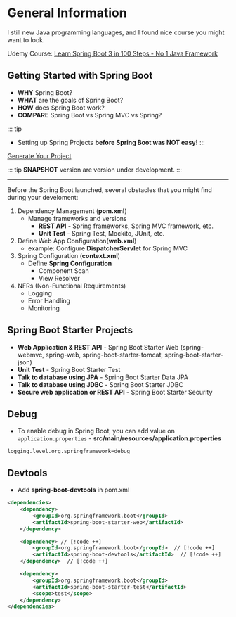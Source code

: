 # General Information

I still new Java programming languages, and I found nice course you might want to look.

Udemy Course: [Learn Spring Boot 3 in 100 Steps - No 1 Java Framework](https://www.udemy.com/course/spring-boot-tutorial-for-beginners/)

## Getting Started with Spring Boot
- **WHY** Spring Boot?
- **WHAT** are the goals of Spring Boot?
- **HOW** does Spring Boot work?
- **COMPARE** Spring Boot vs Spring MVC vs Spring?

::: tip
- Setting up Spring Projects **before Spring Boot was NOT easy!**
:::

[Generate Your Project](https://start.spring.io/)

::: tip
**SNAPSHOT** version are version under development.
:::

---

Before the Spring Boot launched, several obstacles that you might find during your develoment:

1. Dependency Management (**pom.xml**)
    - Manage frameworks and versions
      - **REST API** - Spring frameworks, Spring MVC framework, etc.
      - **Unit Test** - Spring Test, Mockito, JUnit, etc.
2. Define Web App Configuration(**web.xml**)
    - example: Configure **DispatcherServlet** for Spring MVC
3. Spring Configuration (**context.xml**)
    - Define **Spring Configuration**
      - Component Scan
      - View Resolver
4. NFRs (Non-Functional Requirements)
    - Logging
    - Error Handling
    - Monitoring

## Spring Boot Starter Projects
- **Web Application & REST API** - Spring Boot Starter Web (spring-webmvc, spring-web, spring-boot-starter-tomcat, spring-boot-starter-json)
- **Unit Test** - Spring Boot Starter Test
- **Talk to database using JPA** - Spring Boot Starter Data JPA
- **Talk to database using JDBC** - Spring Boot Starter JDBC
- **Secure web application or REST API** - Spring Boot Starter Security

## Debug

- To enable debug in Spring Boot, you can add value on `application.properties` - **src/main/resources/application.properties**

```properties
logging.level.org.springframework=debug
```

## Devtools

- Add **spring-boot-devtools** in pom.xml

```xml [pom.xml]
<dependencies>
	<dependency>
		<groupId>org.springframework.boot</groupId>
		<artifactId>spring-boot-starter-web</artifactId>
	</dependency>

    <dependency> // [!code ++]
		<groupId>org.springframework.boot</groupId>  // [!code ++]
		<artifactId>spring-boot-devtools</artifactId>  // [!code ++]
	</dependency>  // [!code ++]

	<dependency>
		<groupId>org.springframework.boot</groupId>
		<artifactId>spring-boot-starter-test</artifactId>
		<scope>test</scope>
	</dependency>
</dependencies>
```